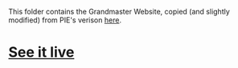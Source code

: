 This folder contains the Grandmaster Website, copied (and slightly modified) from PIE's verison [here](https://github.com/olincollege/pie-2021-03/tree/gh-pages/Grandmaster).

# [See it live](https://ariporad.github.io/grandmaster)